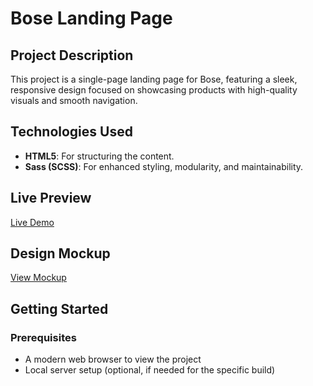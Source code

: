 # Bose Landing Page

## Project Description

This project is a single-page landing page for Bose, featuring a sleek, responsive design focused on showcasing products with high-quality visuals and smooth navigation.

## Technologies Used

- **HTML5**: For structuring the content.
- **Sass (SCSS)**: For enhanced styling, modularity, and maintainability.

## Live Preview

[Live Demo](https://vanvalera.github.io/bose-landing-page/)

## Design Mockup

[View Mockup](https://www.figma.com/design/DtkQmQ797hk0nI4KfMi2Uq/BOSE-New-Version?node-id=6802-139&node-type=canvas&t=PhgOnDRWz8iy9QHI-0)

## Getting Started

### Prerequisites

- A modern web browser to view the project
- Local server setup (optional, if needed for the specific build)
